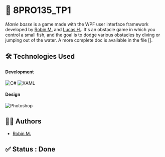 # 📁 8PRO135_TP1
*Marée basse* is a game made with the WPF user interface framework developed by [Robin M.](https://github.com/RobinMILLET) and [Lucas H.](https://github.com/lucas-hatet). It's an obstacle game in which you control a small fish, and the goal is to dodge various obstacles by diving or jumping out of the water. A more complete doc is available in the file [].

## 🛠 Technologies Used

#### Development
![C#](https://img.shields.io/badge/-C%23-942C86?style=flat-square&logo=cplusplus) ![XAML](https://img.shields.io/badge/-XAML-005FAD?style=flat-square&logo=xml)

#### Design
![Photoshop](https://img.shields.io/badge/-Photoshop-001E36?style=flat-square&logo=photopea)

## 👷‍♂️ Authors
* [Robin M.](https://github.com/RobinMILLET)

## ✅ Status : Done
